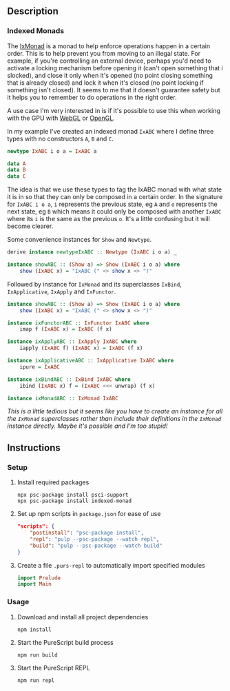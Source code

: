 ## Description
### Indexed Monads
The [IxMonad](https://pursuit.purescript.org/packages/purescript-indexed-monad/1.0.0/docs/Control.Monad.Indexed#t:IxMonad) is a monad to help enforce operations happen in a certain order. This is to help prevent you from moving to an illegal state. For example, if you're controlling an external device, perhaps you'd need to activate a locking mechanism before opening it (can't open something that i slocked), and close it only when it's opened (no point closing something that is already closed) and lock it when it's closed (no point locking if something isn't closed). It seems to me that it doesn't guarantee safety but it helps you to remember to do operations in the right order.

A use case I'm very interested in is if it's possible to use this when working with the GPU with [WebGL](https://get.webgl.org/) or [OpenGL](https://opengl.org/).

In my example I've created an indexed monad `IxABC` where I define three types with no constructors `A`, `B` and `C`.
```purescript
newtype IxABC i o a = IxABC a

data A
data B
data C
```
The idea is that we use these types to tag the IxABC monad with what state it is in so that they can only be composed in a certain order. In the signature for `IxABC i o a`, `i` represents the previous state, eg `A` and `o` represents the next state, eg `B` which means it could only be composed with another `IxABC` where its `i` is the same as the previous `o`. It's a little confusing but it will become clearer.

Some convenience instances for `Show` and `Newtype`.
```purescript
derive instance newtypeIxABC :: Newtype (IxABC i o a) _

instance showABC :: (Show a) => Show (IxABC i o a) where
    show (IxABC x) = "IxABC (" <> show x <> ")"
```
Followed by instance for `IxMonad` and its superclasses `IxBind`, `IxApplicative`, `IxApply` and `IxFunctor`.
```purescript
instance showABC :: (Show a) => Show (IxABC i o a) where
    show (IxABC x) = "IxABC (" <> show x <> ")"

instance ixFunctorABC :: IxFunctor IxABC where
    imap f (IxABC x) = IxABC (f x)

instance ixApplyABC :: IxApply IxABC where
    iapply (IxABC f) (IxABC x) = IxABC (f x)

instance ixApplicativeABC :: IxApplicative IxABC where
    ipure = IxABC

instance ixBindABC :: IxBind IxABC where
    ibind (IxABC x) f = (IxABC <<< unwrap) (f x)

instance ixMonadABC :: IxMonad IxABC
```
*This is a little tedious but it seems like you have to create an instance for all the `IxMonad` superclasses rather than include their definitions in the `IxMonad` instance directly. Maybe it's possible and I'm too stupid!*
## Instructions
### Setup
1. Install required packages
    ```
    npx psc-package install psci-support
    npx psc-package install indexed-monad
    ```
1. Set up npm scripts in `package.json` for ease of use
    ```json
    "scripts": {
        "postinstall": "psc-package install",
        "repl": "pulp --psc-package --watch repl",
        "build": "pulp --psc-package --watch build"
    }
    ```
1. Create a file `.purs-repl` to automatically import specified modules
    ```purescript
    import Prelude
    import Main
    ```
### Usage
1. Download and install all project dependencies
    ```
    npm install
    ```
1. Start the PureScript build process
    ```
    npm run build
    ```
1. Start the PureScript REPL
    ```
    npm run repl
    ```